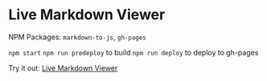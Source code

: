 # Live Markdown Viewer

NPM Packages: `markdown-to-js`, `gh-pages`

`npm start`
`npm run predeploy` to build
`npm run deploy` to deploy to gh-pages

Try it out: [Live Markdown Viewer](https://shreydan.github.io/live-markdown-viewer)